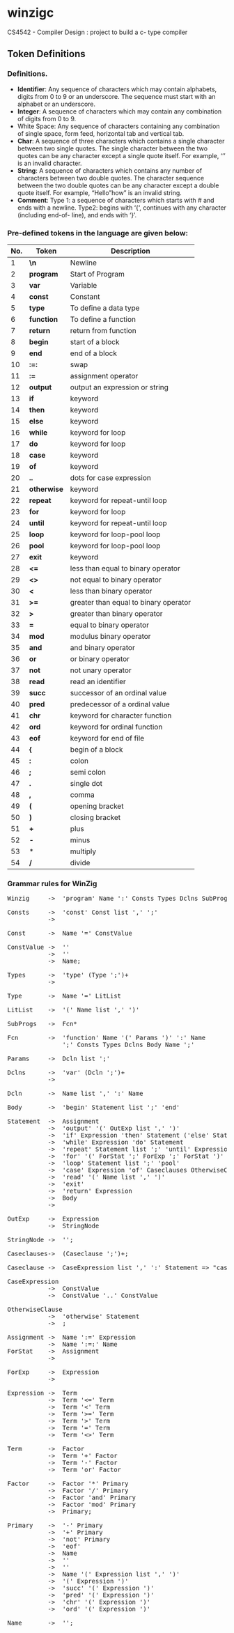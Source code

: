 # winzigc
CS4542 - Compiler Design : project to build a c- type compiler 

## Token Definitions

### Definitions.
* **Identifier**: Any sequence of characters which may contain alphabets, digits from
0 to 9 or an underscore. The sequence must start with an alphabet or an
underscore.
* **Integer**: A sequence of characters which may contain any combination of digits
from 0 to 9.
* White Space: Any sequence of characters containing any combination of single
space, form feed, horizontal tab and vertical tab.
* **Char**: A sequence of three characters which contains a single character between
two single quotes. The single character between the two quotes can be any
character except a single quote itself. For example, ‘’’ is an invalid character.
* **String**: A sequence of characters which contains any number of characters
between two double quotes. The character sequence between the two double
quotes can be any character except a double quote itself. For example,
“Hello”how” is an invalid string.
* **Comment**: Type 1: a sequence of characters which starts with # and ends with a
newline. Type2: begins with ‘{‘, continues with any character (including end-of-
line), and ends with ‘}’.

### Pre-defined tokens in the language are given below:

| No. | Token         | Description                         |
| --- |-------------- | ----------------------------------- |
|   1 |**\n**         | Newline  |
|   2 |**program**         | Start of Program  |
|   3 |**var**         | Variable  |
|   4 |**const**         | Constant  |
|   5 |**type**         | To define a data type  |
|   6 |**function**         | To define a function  |
|   7 |**return**         | return from function  |
|   8 |**begin**         | start of a block  |
|   9 |**end**         | end of a block  |
|  10 |**:=:**         | swap |
|  11 |**:=**         | assignment operator |
|  12 |**output**         | output an expression or string |
|  13 |**if**         | keyword |
|  14 |**then**         | keyword |
|  15 |**else**         | keyword |
|  16 |**while**         | keyword for loop |
|  17 |**do**         | keyword for loop |
|  18 |**case**         | keyword |
|  19 |**of**         | keyword |
|  20 |**..**         | dots for case expression |
|  21 |**otherwise**         | keyword |
|  22 |**repeat**         | keyword for repeat-until loop |
|  23 |**for**         | keyword for loop |
|  24 |**until**         | keyword for repeat-until loop |
|  25 |**loop**         | keyword for loop-pool loop |
|  26 |**pool**         | keyword for loop-pool loop |
|  27 |**exit**         | keyword |
|  28 |**<=**         | less than equal to binary operator |
|  29 |**<>**         | not equal to binary operator |
|  30 |**<**         | less than binary operator |
|  31 |**>=**         | greater than equal to binary operator |
|  32 |**>**         | greater than binary operator |
|  33 |**=**         | equal to binary operator |
|  34 |**mod**         | modulus binary operator |
|  35 |**and**         | and binary operator |
|  36 |**or**         | or binary operator |
|  37 |**not**         | not unary operator |
|  38 |**read**         | read an identifier |
|  39 |**succ**         | successor of an ordinal value |
|  40 |**pred**         | predecessor of a ordinal value |
|  41 |**chr**         | keyword for character function |
|  42 |**ord**         | keyword for ordinal function |
|  43 |**eof**         | keyword for end of file |
|  44 |**{**         | begin of a block |
|  45 |**:**         | colon |
|  46 |**;**         | semi colon |
|  47 |**.**         | single dot |
|  48 |**,**         | comma |
|  49 |**(**         | opening bracket |
|  50 |**)**         | closing bracket |
|  51 |**+**         | plus |
|  52 |**-**         | minus |
|  53 |*         | multiply |
|  54 |**/**         | divide |

### Grammar rules for WinZig

<pre>
Winzig     ->  'program' Name ':' Consts Types Dclns SubProgs Body Name '.'  => "program";

Consts     ->  'const' Const list ',' ';'                                    => "consts"
           ->                                                                => "consts";
 
Const      ->  Name '=' ConstValue                                           => "const"; 

ConstValue ->  '<integer>'
           ->  '<char>'
           ->  Name;

Types      ->  'type' (Type ';')+                                            => "types"
           ->                                                                => "types";
           
Type       ->  Name '=' LitList                                              => "type";

LitList    ->  '(' Name list ',' ')'                                         => "lit";

SubProgs   ->  Fcn*                                                          => "subprogs";

Fcn        ->  'function' Name '(' Params ')' ':' Name                       
               ';' Consts Types Dclns Body Name ';'                          => "fcn";

Params     ->  Dcln list ';'                                                 => "params";

Dclns      ->  'var' (Dcln ';')+                                             => "dclns"
           ->                                                                => "dclns";

Dcln       ->  Name list ',' ':' Name                                        => "var";

Body       ->  'begin' Statement list ';' 'end'                              => "block";
 
Statement  ->  Assignment
           ->  'output' '(' OutExp list ',' ')'                              => "output"
           ->  'if' Expression 'then' Statement ('else' Statement)?          => "if"
           ->  'while' Expression 'do' Statement                             => "while"
           ->  'repeat' Statement list ';' 'until' Expression                => "repeat"
           ->  'for' '(' ForStat ';' ForExp ';' ForStat ')' Statement        => "for"
           ->  'loop' Statement list ';' 'pool'                              => "loop"
           ->  'case' Expression 'of' Caseclauses OtherwiseClause 'end'      => "case"
           ->  'read' '(' Name list ',' ')'                                  => "read"
           ->  'exit'                                                        => "exit"
           ->  'return' Expression                                           => "return"
           ->  Body
           ->                                                                => "<null>";
  
OutExp     ->  Expression                                                    => "integer"
           ->  StringNode                                                    => "string";
          
StringNode ->  '<string>';
  
Caseclauses->  (Caseclause ';')+;
 
Caseclause ->  CaseExpression list ',' ':' Statement => "case_clause";

CaseExpression 
           ->  ConstValue
           ->  ConstValue '..' ConstValue                                    => "..";
           
OtherwiseClause
           ->  'otherwise' Statement                                         => "otherwise"
           ->  ; 
           
Assignment ->  Name ':=' Expression                                          => "assign"
           ->  Name ':=:' Name                                               => "swap";                                          
ForStat    ->  Assignment
           ->                                                                => "<null>";
  
ForExp     ->  Expression
           ->                                                                => "true";

Expression ->  Term
           ->  Term '<=' Term                                                => "<="
           ->  Term '<' Term                                                 => "<"
           ->  Term '>=' Term                                                => ">="
           ->  Term '>' Term                                                 => ">"
           ->  Term '=' Term                                                 => "="
           ->  Term '<>' Term                                                => "<>";

Term       ->  Factor
           ->  Term '+' Factor                                               => "+"
           ->  Term '-' Factor                                               => "-"
           ->  Term 'or' Factor                                              => "or";
           
Factor     ->  Factor '*' Primary                                            => "*"
           ->  Factor '/' Primary                                            => "/"
           ->  Factor 'and' Primary                                          => "and"
           ->  Factor 'mod' Primary                                          => "mod"
           ->  Primary;  
  
Primary    ->  '-' Primary                                                   => "-"
           ->  '+' Primary                                                   
           ->  'not' Primary                                                 => "not"
           ->  'eof'
           ->  Name 
           ->  '<integer>'
           ->  '<char>'
           ->  Name '(' Expression list ',' ')'                              => "call"      
           ->  '(' Expression ')'
           ->  'succ' '(' Expression ')'                                     => "succ"
           ->  'pred' '(' Expression ')'                                     => "pred"
           ->  'chr' '(' Expression ')'                                      => "chr"
           ->  'ord' '(' Expression ')'                                      => "ord";
  
Name       ->  '<identifier>';
 
</pre>
